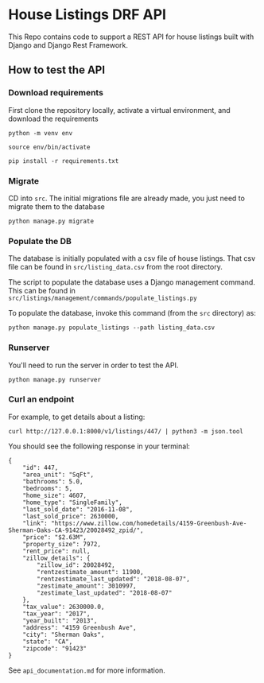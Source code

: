 # House Listings DRF API
This Repo contains code to support a REST API for house listings built with Django and Django Rest Framework.
## How to test the API

### Download requirements
First clone the repository locally, activate a virtual environment, and download the requirements
```shell
python -m venv env

source env/bin/activate

pip install -r requirements.txt
```

### Migrate
CD into ```src```. The initial migrations file are already made, you just need to migrate them to the database
```shell
python manage.py migrate
```

### Populate the DB

The database is initially populated with a csv file of house listings. That csv file can be found in ```src/listing_data.csv``` from the root directory.

The script to populate the database uses a Django management command. This can be found in ```src/listings/management/commands/populate_listings.py```

To populate the database, invoke this command (from the ```src``` directory) as:

```shell
python manage.py populate_listings --path listing_data.csv
```

### Runserver
You'll need to run the server in order to test the API.
```shell
python manage.py runserver
```

### Curl an endpoint

For example, to get details about a listing:
```shell
curl http://127.0.0.1:8000/v1/listings/447/ | python3 -m json.tool
```
You should see the following response in your terminal:
```shell
{
    "id": 447,
    "area_unit": "SqFt",
    "bathrooms": 5.0,
    "bedrooms": 5,
    "home_size": 4607,
    "home_type": "SingleFamily",
    "last_sold_date": "2016-11-08",
    "last_sold_price": 2630000,
    "link": "https://www.zillow.com/homedetails/4159-Greenbush-Ave-Sherman-Oaks-CA-91423/20028492_zpid/",
    "price": "$2.63M",
    "property_size": 7972,
    "rent_price": null,
    "zillow_details": {
        "zillow_id": 20028492,
        "rentzestimate_amount": 11900,
        "rentzestimate_last_updated": "2018-08-07",
        "zestimate_amount": 3010997,
        "zestimate_last_updated": "2018-08-07"
    },
    "tax_value": 2630000.0,
    "tax_year": "2017",
    "year_built": "2013",
    "address": "4159 Greenbush Ave",
    "city": "Sherman Oaks",
    "state": "CA",
    "zipcode": "91423"
}
```

See ```api_documentation.md``` for more information.
